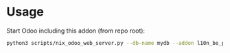 # Usage

Start Odoo including this addon (from repo root):

```bash
python3 scripts/nix_odoo_web_server.py --db-name mydb --addon l10n_be_pos_sale
```
